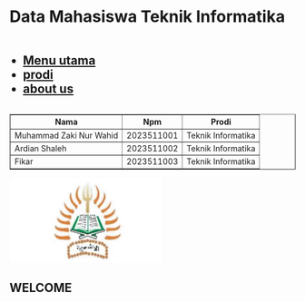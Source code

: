 <html>
<head>
<title>style css</title>
</head>
<style>
{
  box-sizing: border-box;
}

body {
  margin: 0;
}

.header {
  background-color: #F1F1F1;
  text-align: center;
  padding: 20px;
}

.column {
  float: left;
  padding: 10px;
}

.column.left, .column.right {
  width: 25%;
}

.column.middle {
  width: 60%;
}

.row::after {
  content: "";
  display: table;
  clear: both;
}

@media screen and (max-width: 600px) {
  .column {
    width: 100%;
  }
}

.footer {
  background-color: #F1F1F1;
  text-align: center;
  padding: 20px;
}
</style>

<html>
<head>
<title> Praktikum Web 1 Teknik informatika 2023511001 </title>
</head>
<body>
<div class="header">
<h1> Data Mahasiswa Teknik Informatika </h1>
</div>

 <div class="row">
<div class="column left">
<ul> <h2 text-align="center"> 
<li><a href="menu.html">Menu utama</a></li>
<li><a href="Prodi.html">prodi</a></li>
<li><a href="aboutus.html">about us</a></li>
</h2> </ul>
</div>
<div class="column middle">
<table border="1" align="center" cellpadding="4" cellspacing="4">
         <tr>
             <th>Nama</th>
             <th>Npm</th>
             <th>Prodi</th>
         </tr>
         <tr>
            <td>Muhammad Zaki Nur Wahid</td>
            <td>2023511001</td>
            <td>Teknik Informatika</td>
         </tr>
         <tr>
            <td>Ardian Shaleh</td>
            <td>2023511002</td>
            <td>Teknik Informatika</td>
         </tr>
         <tr>
            <td>Fikar</td>
            <td>2023511003</td>
            <td>Teknik Informatika</td>
         </tr>
</table>
</div>
<div class="column right">
<img src="ikon teknik.jpg" height="150">
</div>
 </div>

<div class="footer">
   <h2> WELCOME </h2>
</div>
 </body>
   </html>
